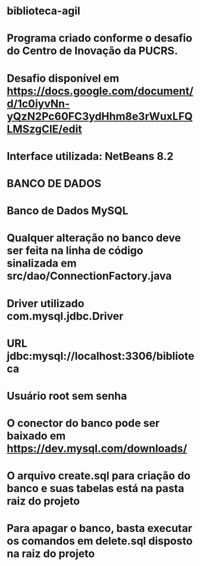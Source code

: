# biblioteca-agil

# Programa criado conforme o desafio do Centro de Inovação da PUCRS.

# Desafio disponível em https://docs.google.com/document/d/1c0iyvNn-yQzN2Pc60FC3ydHhm8e3rWuxLFQLMSzgClE/edit

# Interface utilizada: NetBeans 8.2

# BANCO DE DADOS

# Banco de Dados MySQL

# Qualquer alteração no banco deve ser feita na linha de código sinalizada em src/dao/ConnectionFactory.java

# Driver utilizado com.mysql.jdbc.Driver

# URL jdbc:mysql://localhost:3306/biblioteca

# Usuário root sem senha

# O conector do banco pode ser baixado em https://dev.mysql.com/downloads/

# O arquivo create.sql para criação do banco e suas tabelas está na pasta raiz do projeto

# Para apagar o banco, basta executar os comandos em delete.sql disposto na raiz do projeto
